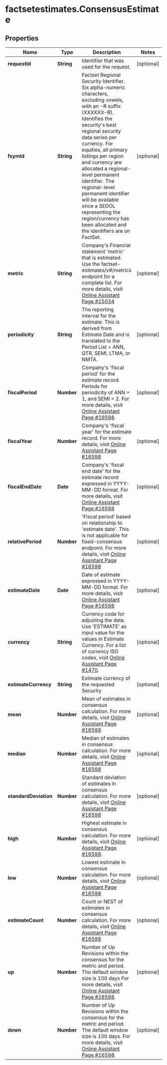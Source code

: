 # factsetestimates.ConsensusEstimate

## Properties

Name | Type | Description | Notes
------------ | ------------- | ------------- | -------------
**requestId** | **String** | Identifier that was used for the request. | [optional] 
**fsymId** | **String** | Factset Regional Security Identifier. Six alpha-numeric characters, excluding vowels, with an -R suffix (XXXXXX-R). Identifies the security&#39;s best regional security data series per currency. For equities, all primary listings per region and currency are allocated a regional-level permanent identifier. The regional-level permanent identifier will be available once a SEDOL representing the region/currency has been allocated and the identifiers are on FactSet. | [optional] 
**metric** | **String** | Company&#39;s Financial statement &#39;metric&#39; that is estimated. Use the factset-estimates/v#/metrics endpoint for a complete list. For more details, visit [Online Assistant Page #15034](https://oa.apps.factset.com/pages/15034) | [optional] 
**periodicity** | **String** | The reporting interval for the estimate. This is derived from Estimate Date and is translated to the Period List &#x3D; ANN, QTR, SEMI, LTMA, or NMTA. | [optional] 
**fiscalPeriod** | **Number** | Company&#39;s &#39;fiscal period&#39; for the estimate record. Periods for periodicity of ANN &#x3D; 1, and SEMI &#x3D; 2. For more details, visit [Online Assistant Page #16598](https://oa.apps.factset.com/pages/16598). | [optional] 
**fiscalYear** | **Number** | Company&#39;s &#39;fiscal year&#39; for the estimate record. For more details, visit [Online Assistant Page #16598](https://oa.apps.factset.com/pages/16598) | [optional] 
**fiscalEndDate** | **Date** | Company&#39;s &#39;fiscal end date&#39; for the estimate record expressed in YYYY-MM-DD format. For more details, visit [Online Assistant Page #16598](https://oa.apps.factset.com/pages/16598) | [optional] 
**relativePeriod** | **Number** | &#39;Fiscal period&#39; based on relationship to &#39;estimate date&#39;. This is not applicable for fixed-consensus endpoint. For more details, visit [Online Assistant Page #16598](https://oa.apps.factset.com/pages/16598) | [optional] 
**estimateDate** | **Date** | Date of estimate expressed in YYYY-MM-DD format. For more details, visit [Online Assistant Page #16598](https://oa.apps.factset.com/pages/16598) | [optional] 
**currency** | **String** | Currency code for adjusting the data. Use &#39;ESTIMATE&#39; as input value for the values in Estimate Currency. For a list of currency ISO codes, visit [Online Assistant Page #1470](https://oa.apps.factset.com/pages/1470). | [optional] 
**estimateCurrency** | **String** | Estimate currency of the requested Security | [optional] 
**mean** | **Number** | Mean of estimates in consensus calculation. For more details, visit [Online Assistant Page #16598](https://oa.apps.factset.com/pages/16114) | [optional] 
**median** | **Number** | Median of estimates in consensus calculation. For more details, visit [Online Assistant Page #16598](https://oa.apps.factset.com/pages/16114) | [optional] 
**standardDeviation** | **Number** | Standard deviation of estimates in consensus calculation. For more details, visit [Online Assistant Page #16598](https://oa.apps.factset.com/pages/16114) | [optional] 
**high** | **Number** | Highest estimate in consensus calculation. For more details, visit [Online Assistant Page #16598](https://oa.apps.factset.com/pages/16114). | [optional] 
**low** | **Number** | Lowest estimate in consensus calculation. For more details, visit [Online Assistant Page #16598](https://oa.apps.factset.com/pages/16114) | [optional] 
**estimateCount** | **Number** | Count or NEST of estimates in consensus calculation. For more details, visit [Online Assistant Page #16598](https://oa.apps.factset.com/pages/16114) | [optional] 
**up** | **Number** | Number of Up Revisions within the consensus for the metric and period. The default window size is 100 days For more details, visit [Online Assistant Page #16598](https://oa.apps.factset.com/pages/16114). | [optional] 
**down** | **Number** | Number of Up Revisions within the consensus for the metric and period. The default window size is 100 days. For more details, visit [Online Assistant Page #16598](https://oa.apps.factset.com/pages/16114). | [optional] 


